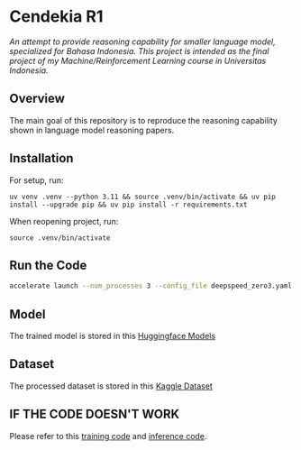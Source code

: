 # Cendekia R1

*An attempt to provide reasoning capability for smaller language model, specialized for Bahasa Indonesia. This project is intended as the final project of my Machine/Reinforcement Learning course in Universitas Indonesia.*

## Overview

The main goal of this repository is to reproduce the reasoning capability shown in language model reasoning papers.

## Installation

For setup, run:

```shell
uv venv .venv --python 3.11 && source .venv/bin/activate && uv pip install --upgrade pip && uv pip install -r requirements.txt
```

When reopening project, run:

```shell
source .venv/bin/activate
```

## Run the Code
```bash
accelerate launch --num_processes 3 --config_file deepspeed_zero3.yaml main.py --config config.yaml
```

## Model
The trained model is stored in this [Huggingface Models](https://huggingface.co/belatijagad/cendekia-r1-zero-qwen-2.5-1.5b-instruct)

## Dataset
The processed dataset is stored in this [Kaggle Dataset](https://www.kaggle.com/datasets/belati/cendekia-reasoning-math)

## IF THE CODE DOESN'T WORK
Please refer to this [training code](https://www.kaggle.com/code/belati/cendekia-grpo) and [inference code](https://www.kaggle.com/code/belati/cendekia-experiment).